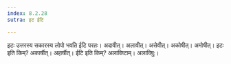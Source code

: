 ```yaml
---
index: 8.2.28
sutra: इट ईटि

---
```

इटः उत्तरस्य सकारस्य लोपो भवति ईटि परतः। अदावीत्। अलावीत्। असेवीत्। अकोषीत्। अमोषीत्। इटः इति किम्? अकार्षीत्। अहार्षीत्। ईटि इति किम्? अलाविष्टाम्। अलाविषुः।